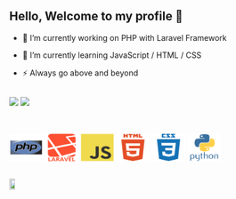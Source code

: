 ## Hello, Welcome to my profile 👋

- 🔭 I’m currently working on PHP with Laravel Framework

- 🌱 I’m currently learning JavaScript / HTML / CSS

- ⚡ Always go above and beyond

##

<div>
  <img height="180em" src="https://github-readme-stats.vercel.app/api?username=felipeazvdo&hide_border=true&show_icons=true&theme=chartreuse-dark&include_all_commits=true&count_private=true"/>
  <img height="180em" src="https://github-readme-stats.vercel.app/api/top-langs/?username=felipeazvdo&hide_border=true&layout=compact&langs_count=16&theme=chartreuse-dark"/>
</div>

##

<div style="display: inline_block"><br>
  <img align="center" alt="Felipe-PHP" height="50" width="60" src="https://raw.githubusercontent.com/devicons/devicon/master/icons/php/php-original.svg">
  <img align="center" alt="Felipe-Laravel" height="50" width="60" src="https://raw.githubusercontent.com/devicons/devicon/master/icons/laravel/laravel-plain-wordmark.svg">
  <img align="center" alt="Felipe-JS" height="50" width="60" src="https://raw.githubusercontent.com/devicons/devicon/master/icons/javascript/javascript-original.svg">
  <img align="center" alt="Felipe-HTML" height="50" width="60" src="https://raw.githubusercontent.com/devicons/devicon/master/icons/html5/html5-plain-wordmark.svg">
  <img align="center" alt="Felipe-CSS" height="50" width="60" src="https://raw.githubusercontent.com/devicons/devicon/master/icons/css3/css3-plain-wordmark.svg">
  <img align="center" alt="Felipe-Python" height="50" width="60" src="https://raw.githubusercontent.com/devicons/devicon/master/icons/python/python-original-wordmark.svg">
</div>

##


<div>
   <a href="https://www.linkedin.com/in/felipe-azevedo-a88119238/" target="_blank"> <img align="middle" height="20%" width="14%" src="https://img.shields.io/badge/-LinkedIn-%230077B5?style=for-the-badge&logo=linkedin&logoColor=white" target="_blank"> </a>
</div>
